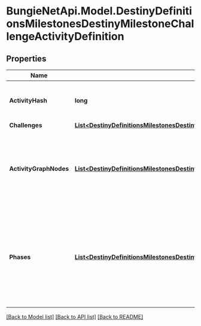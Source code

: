 # BungieNetApi.Model.DestinyDefinitionsMilestonesDestinyMilestoneChallengeActivityDefinition
## Properties

Name | Type | Description | Notes
------------ | ------------- | ------------- | -------------
**ActivityHash** | **long** | The activity for which this challenge is active. | [optional] 
**Challenges** | [**List&lt;DestinyDefinitionsMilestonesDestinyMilestoneChallengeDefinition&gt;**](DestinyDefinitionsMilestonesDestinyMilestoneChallengeDefinition.md) |  | [optional] 
**ActivityGraphNodes** | [**List&lt;DestinyDefinitionsMilestonesDestinyMilestoneChallengeActivityGraphNodeEntry&gt;**](DestinyDefinitionsMilestonesDestinyMilestoneChallengeActivityGraphNodeEntry.md) | If the activity and its challenge is visible on any of these nodes, it will be returned. | [optional] 
**Phases** | [**List&lt;DestinyDefinitionsMilestonesDestinyMilestoneChallengeActivityPhase&gt;**](DestinyDefinitionsMilestonesDestinyMilestoneChallengeActivityPhase.md) | Phases related to this activity, if there are any.  These will be listed in the order in which they will appear in the actual activity. | [optional] 

[[Back to Model list]](../README.md#documentation-for-models) [[Back to API list]](../README.md#documentation-for-api-endpoints) [[Back to README]](../README.md)

